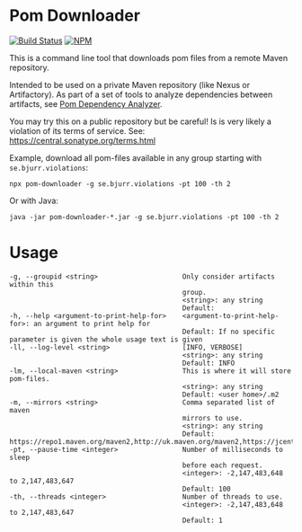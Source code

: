 # Pom Downloader
[![Build Status](https://travis-ci.org/tomasbjerre/pom-downloader.svg?branch=master)](https://travis-ci.org/tomasbjerre/pom-downloader)
[![NPM](https://img.shields.io/npm/v/pom-downloader.svg?style=flat-square) ](https://www.npmjs.com/package/pom-downloader)

This is a command line tool that downloads pom files from a remote Maven repository.

Intended to be used on a private Maven repository (like Nexus or Artifactory). As part of a set of tools to analyze dependencies between artifacts, see [Pom Dependency Analyzer](https://github.com/tomasbjerre/pom-dependency-analyzer).

You may try this on a public repository but be careful! Is is very likely a violation of its terms of service. See: https://central.sonatype.org/terms.html

Example, download all pom-files available in any group starting with `se.bjurr.violations`:

```shell
npx pom-downloader -g se.bjurr.violations -pt 100 -th 2
```

Or with Java:

```shell
java -jar pom-downloader-*.jar -g se.bjurr.violations -pt 100 -th 2
```

# Usage

```shell
-g, --groupid <string>                     Only consider artifacts within this 
                                           group.
                                           <string>: any string
                                           Default: 
-h, --help <argument-to-print-help-for>    <argument-to-print-help-for>: an argument to print help for
                                           Default: If no specific parameter is given the whole usage text is given
-ll, --log-level <string>                  [INFO, VERBOSE]
                                           <string>: any string
                                           Default: INFO
-lm, --local-maven <string>                This is where it will store pom-files.
                                           <string>: any string
                                           Default: <user home>/.m2
-m, --mirrors <string>                     Comma separated list of maven 
                                           mirrors to use.
                                           <string>: any string
                                           Default: https://repo1.maven.org/maven2,http://uk.maven.org/maven2,https://jcenter.bintray.com
-pt, --pause-time <integer>                Number of milliseconds to sleep 
                                           before each request.
                                           <integer>: -2,147,483,648 to 2,147,483,647
                                           Default: 100
-th, --threads <integer>                   Number of threads to use.
                                           <integer>: -2,147,483,648 to 2,147,483,647
                                           Default: 1
```
